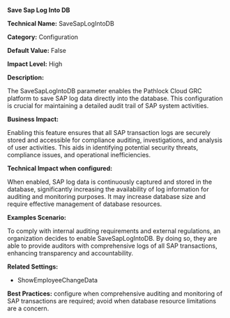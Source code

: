 **Save Sap Log Into DB**

**Technical Name:** SaveSapLogIntoDB

**Category:** Configuration

**Default Value:** False

**Impact Level:** High

**Description:**

The SaveSapLogIntoDB parameter enables the Pathlock Cloud GRC platform to save SAP log data directly into the database. This configuration is crucial for maintaining a detailed audit trail of SAP system activities.

**Business Impact:**

Enabling this feature ensures that all SAP transaction logs are securely stored and accessible for compliance auditing, investigations, and analysis of user activities. This aids in identifying potential security threats, compliance issues, and operational inefficiencies.

**Technical Impact when configured:**

When enabled, SAP log data is continuously captured and stored in the database, significantly increasing the availability of log information for auditing and monitoring purposes. It may increase database size and require effective management of database resources.

**Examples Scenario:**

To comply with internal auditing requirements and external regulations, an organization decides to enable SaveSapLogIntoDB. By doing so, they are able to provide auditors with comprehensive logs of all SAP transactions, enhancing transparency and accountability.

**Related Settings:**

- ShowEmployeeChangeData

**Best Practices:** configure when comprehensive auditing and monitoring of SAP transactions are required; avoid when database resource limitations are a concern.
